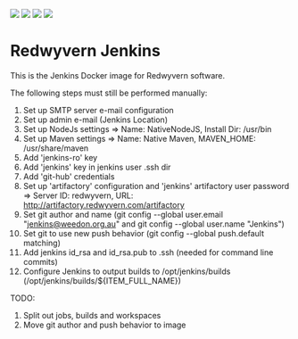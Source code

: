 ![](https://img.shields.io/docker/stars/redwyvern/jenkins.svg)
![](https://img.shields.io/docker/pulls/redwyvern/jenkins.svg)
![](https://img.shields.io/docker/automated/redwyvern/jenkins.svg)
[![](https://images.microbadger.com/badges/image/redwyvern/jenkins.svg)](https://microbadger.com/images/redwyvern/jenkins "Get your own image badge on microbadger.com")

Redwyvern Jenkins
=================

This is the Jenkins Docker image for Redwyvern software.

The following steps must still be performed manually:

1. Set up SMTP server e-mail configuration
2. Set up admin e-mail (Jenkins Location)
3. Set up NodeJs settings => Name: NativeNodeJS, Install Dir: /usr/bin
4. Set up Maven settings => Name: Native Maven, MAVEN_HOME: /usr/share/maven
5. Add 'jenkins-ro' key
6. Add 'jenkins' key in jenkins user .ssh dir
7. Add 'git-hub' credentials
8. Set up 'artifactory' configuration and 'jenkins' artifactory user password => Server ID: redwyvern, URL: http://artifactory.redwyvern.com/artifactory
9. Set git author and name (git config --global user.email "jenkins@weedon.org.au" and git config --global user.name "Jenkins")
10. Set git to use new push behavior (git config --global push.default matching)
11. Add jenkins id_rsa and id_rsa.pub to .ssh (needed for command line commits)
12. Configure Jenkins to output builds to /opt/jenkins/builds (/opt/jenkins/builds/${ITEM\_FULL\_NAME})

TODO:
1. Split out jobs, builds and workspaces
2. Move git author and push behavior to image

